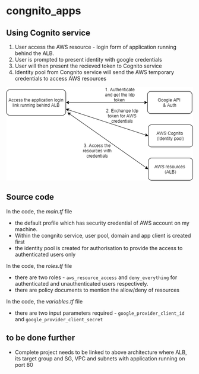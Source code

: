 # congnito_apps

## Using Cognito service
1. User access the AWS resource - login form of application running behind the ALB. 
2. User is prompted to present identity with google credentials
3. User will then present the recieved token to Cognito service
4. Identity pool from Congnito service will send the AWS temporary credentials to access AWS resources

![system diagram](https://github.com/egirdhar/aws_google_login/blob/main/SystemArch.png)

## Source code
In the code, the *main.tf* file 
- the default profile which has security credential of AWS account on my machine. 
- Within the congnito service, user pool, domain and app client is created first
- the identity pool is created for authorisation to provide the access to authenticated users only 

In the code, the *roles.tf* file 
- there are two roles - ```aws_resource_access``` and ```deny_everything``` for authenticated and unauthenticated users respectively. 
- there are policy documents to mention the allow/deny of resources

In the code, the *variables.tf* file 
- there are two input parameters required - ```google_provider_client_id``` and ```google_provider_client_secret``` 

## to be done further 
- Complete project needs to be linked to above architecture where  ALB, its target group and SG, VPC and subnets with application running on port 80
